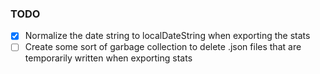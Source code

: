 ### TODO

- [x] Normalize the date string to localDateString when exporting the stats
- [ ] Create some sort of garbage collection to delete .json files that are temporarily written when exporting stats
